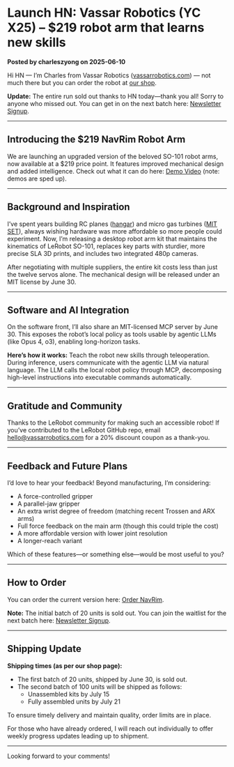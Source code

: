 # Launch HN: Vassar Robotics (YC X25) – $219 robot arm that learns new skills

**Posted by charleszyong on 2025-06-10**

Hi HN — I’m Charles from Vassar Robotics ([vassarrobotics.com](https://vassarrobotics.com)) — not much there but you can order the robot at [our shop](https://shop.vassarrobotics.com/products/navrim-robot-that-learns-skills-in-30-minutes).

**Update:** The entire run sold out thanks to HN today—thank you all! Sorry to anyone who missed out. You can get in on the next batch here: [Newsletter Signup](https://vassarrobotics.com/newsletter).

---

## Introducing the $219 NavRim Robot Arm

We are launching an upgraded version of the beloved SO-101 robot arms, now available at a $219 price point. It features improved mechanical design and added intelligence. Check out what it can do here: [Demo Video](https://youtube.com/shorts/xNyPKJZI400) (note: demos are sped up).

---

## Background and Inspiration

I’ve spent years building RC planes ([hangar](https://cyo.ng/hangar)) and micro gas turbines ([MIT SET](https://set.mit.edu)), always wishing hardware was more affordable so more people could experiment. Now, I’m releasing a desktop robot arm kit that maintains the kinematics of LeRobot SO-101, replaces key parts with sturdier, more precise SLA 3D prints, and includes two integrated 480p cameras.

After negotiating with multiple suppliers, the entire kit costs less than just the twelve servos alone. The mechanical design will be released under an MIT license by June 30.

---

## Software and AI Integration

On the software front, I’ll also share an MIT-licensed MCP server by June 30. This exposes the robot’s local policy as tools usable by agentic LLMs (like Opus 4, o3), enabling long-horizon tasks.

**Here’s how it works:** Teach the robot new skills through teleoperation. During inference, users communicate with the agentic LLM via natural language. The LLM calls the local robot policy through MCP, decomposing high-level instructions into executable commands automatically.

---

## Gratitude and Community

Thanks to the LeRobot community for making such an accessible robot! If you’ve contributed to the LeRobot GitHub repo, email hello@vassarrobotics.com for a 20% discount coupon as a thank-you.

---

## Feedback and Future Plans

I’d love to hear your feedback! Beyond manufacturing, I’m considering:

- A force-controlled gripper
- A parallel-jaw gripper
- An extra wrist degree of freedom (matching recent Trossen and ARX arms)
- Full force feedback on the main arm (though this could triple the cost)
- A more affordable version with lower joint resolution
- A longer-reach variant

Which of these features—or something else—would be most useful to you?

---

## How to Order

You can order the current version here: [Order NavRim](https://shop.vassarrobotics.com/products/navrim-robot-that-learns-skills-in-30-minutes).  

**Note:** The initial batch of 20 units is sold out. You can join the waitlist for the next batch here: [Newsletter Signup](https://vassarrobotics.com/newsletter).

---

## Shipping Update

**Shipping times (as per our shop page):**  
- The first batch of 20 units, shipped by June 30, is sold out.  
- The second batch of 100 units will be shipped as follows:  
  - Unassembled kits by July 15  
  - Fully assembled units by July 21

To ensure timely delivery and maintain quality, order limits are in place.

For those who have already ordered, I will reach out individually to offer weekly progress updates leading up to shipment.

---

Looking forward to your comments!